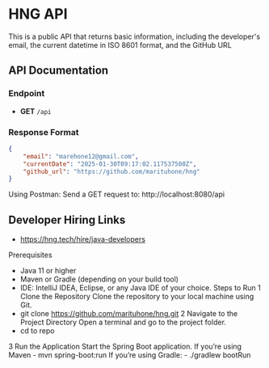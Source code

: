 # HNG API

This is a public API that returns  basic information, including the developer's email, the current datetime in ISO 8601 format, and the GitHub URL

## API Documentation

### Endpoint
- **GET** `/api`

### Response Format
```json
{
    "email": "marehone12@gmail.com",
    "currentDate": "2025-01-30T09:17:02.117537500Z",
    "github_url": "https://github.com/marituhone/hng"
}

```
Using Postman:
        Send a GET request to:
                http://localhost:8080/api

## Developer Hiring Links

- https://hng.tech/hire/java-developers



Prerequisites
- Java 11 or higher
- Maven or Gradle (depending on your build tool)
- IDE: IntelliJ IDEA, Eclipse, or any Java IDE of your choice.
Steps to Run 
1 Clone the Repository
  Clone the repository to your local machine using Git.
 -  git clone https://github.com/marituhone/hng.git
2 Navigate to the Project Directory
    Open a terminal and go to the project folder.
 - cd to repo

3 Run the Application
  Start the Spring Boot application.
    If you’re using Maven
    - mvn spring-boot:run
    If you’re using Gradle:
    - ./gradlew bootRun


